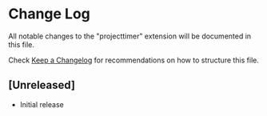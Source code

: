 # Change Log

All notable changes to the "projecttimer" extension will be documented in this file.

Check [Keep a Changelog](http://keepachangelog.com/) for recommendations on how to structure this file.

## [Unreleased]

- Initial release